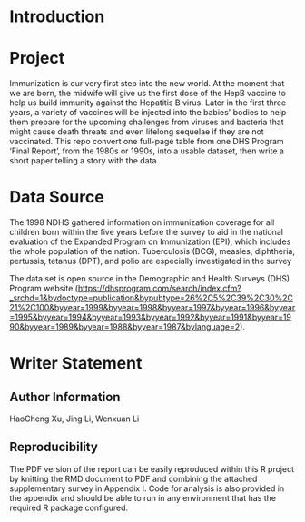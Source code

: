 # Introduction

# Project

Immunization is our very first step into the new world. At the moment that we are born, the midwife will give us the first dose of the HepB vaccine to help us build immunity against the Hepatitis B virus. Later in the first three years, a variety of vaccines will be injected into the babies' bodies to help them prepare for the upcoming challenges from viruses and bacteria that might cause death threats and even lifelong sequelae if they are not vaccinated. This repo convert one full-page table from one DHS Program ‘Final Report’, from the 1980s or 1990s, into a usable dataset, then write a short paper telling a story with the data.

# Data Source

The 1998 NDHS gathered information on immunization coverage for all children born within  the five years before the survey to aid in the national evaluation of the Expanded Program  on Immunization (EPI), which includes the whole population of the nation. Tuberculosis  (BCG), measles, diphtheria, pertussis, tetanus (DPT), and polio are especially investigated  in the survey

The data set is open source in the Demographic and Health Surveys (DHS) Program website (https://dhsprogram.com/search/index.cfm?_srchd=1&bydoctype=publication&bypubtype=26%2C5%2C39%2C30%2C21%2C100&byyear=1999&byyear=1998&byyear=1997&byyear=1996&byyear=1995&byyear=1994&byyear=1993&byyear=1992&byyear=1991&byyear=1990&byyear=1989&byyear=1988&byyear=1987&bylanguage=2).

# Writer Statement

## Author Information

HaoCheng Xu,
Jing Li,
Wenxuan Li

## Reproducibility

The PDF version of the report can be easily reproduced within this R project by knitting the RMD document to PDF and combining the attached supplementary survey in Appendix I. Code for analysis is also provided in the appendix and should be able to run in any environment that has the required R package configured.
